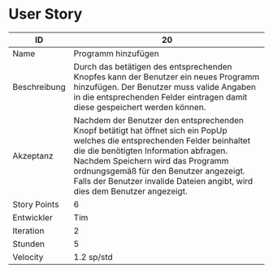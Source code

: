 # User Story

| ID         |20|
|-|-|
|Name        |Programm hinzufügen|
|Beschreibung|Durch das betätigen des entsprechenden Knopfes kann der Benutzer ein neues Programm hinzufügen. Der Benutzer muss valide Angaben in die entsprechenden Felder eintragen damit diese gespeichert werden können.|
|Akzeptanz   |Nachdem der Benutzer den entsprechenden Knopf betätigt hat öffnet sich ein PopUp welches die entsprechenden Felder beinhaltet die die benötigten Information abfragen. Nachdem Speichern wird das Programm ordnungsgemäß für den Benutzer angezeigt. Falls der Benutzer invalide Dateien angibt, wird dies dem Benutzer angezeigt.|
|Story Points|6|
|Entwickler  |Tim|
|Iteration   |2|
|Stunden     |5|
|Velocity    |1.2 sp/std|
